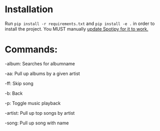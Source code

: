 # Installation

Run ```pip install -r requirements.txt``` and ```pip install -e .``` in order to install the project.
You MUST manually [update Spotipy for it to work.](https://stackoverflow.com/questions/47028093/attributeerror-spotify-object-has-no-attribute-current-user-saved-tracks)

# Commands: 
-album: Searches for albumname

-aa: Pull up albums by a given artist

-ff: Skip song

-b: Back

-p: Toggle music playback

-artist: Pull up top songs by artist

-song: Pull up song with name
